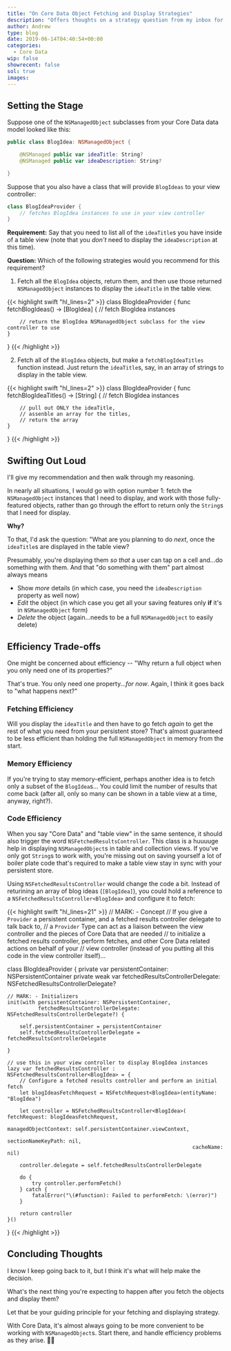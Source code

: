 ```yaml
---
title: "On Core Data Object Fetching and Display Strategies"
description: "Offers thoughts on a strategy question from my inbox for fetching Core Data objects and displaying them in a table view."
author: Andrew
type: blog
date: 2019-06-14T04:40:54+00:00
categories:
  - Core Data
wip: false
showrecent: false
sol: true
images:
---
```


## Setting the Stage
Suppose one of the `NSManagedObject` subclasses from your Core Data data model looked like this:

```swift
public class BlogIdea: NSManagedObject {

    @NSManaged public var ideaTitle: String?
    @NSManaged public var ideaDescription: String?

}
```

Suppose that you also have a class that will provide `BlogIdeas` to your view controller:

```swift
class BlogIdeaProvider {
    // fetches BlogIdea instances to use in your view controller
}
```

**Requirement:** Say that you need to list all of the `ideaTitle`s you have inside of a table view (note that you *don't* need to display the `ideaDescription` at this time).

**Question:**  Which of the following strategies would you recommend for this requirement?

1) Fetch all the `BlogIdea` objects, return them, and then use those returned `NSManagedObject` instances to display the `ideaTitle` in the table view.

{{< highlight swift "hl_lines=2" >}}
class BlogIdeaProvider {
    func fetchBlogIdeas() -> [BlogIdea] {
        // fetch BlogIdea instances

        // return the BlogIdea NSManagedObject subclass for the view controller to use
    }
}
{{< /highlight >}}

2) Fetch all of the `BlogIdea` objects, but make a `fetchBlogIdeaTitles` function instead. Just return the `ideaTitle`s, say, in an array of strings to display in the table view.

{{< highlight swift "hl_lines=2" >}}
class BlogIdeaProvider {
    func fetchBlogIdeaTitles() -> [String] {
        // fetch BlogIdea instances

        // pull out ONLY the ideaTitle, 
        // assenble an array for the titles, 
        // return the array
    }
}
{{< /highlight >}}

## Swifting Out Loud
I'll give my recommendation and then walk through my reasoning.

In nearly all situations, I would go with option number 1: fetch the `NSManagedObject` instances that I need to display, and work with those fully-featured objects, rather than go through the effort to return only the `String`s that I need for display.

**Why?**

To that, I'd ask the question:  "What are you planning to do *next*, once the `ideaTitle`s are displayed in the table view?

Presumably, you're displaying them *so that* a user can tap on a cell and...do something with them.  And that "do something with them" part almost always means

* Show *more* details (in which case, you need the `ideaDescription` property as well now)
* *Edit* the object (in which case you get all your saving features only **if** it's in `NSManagedObject` form)
* *Delete* the object (again...needs to be a full `NSManagedObject` to easily delete)

## Efficiency Trade-offs
One might be concerned about efficiency -- "Why return a full object when you only need one of its properties?"

That's true. You only need one property...*for now*.  Again, I think it goes back to "what happens next?"  

### Fetching Efficiency
Will you display the `ideaTitle` and then have to go fetch *again* to get the rest of what you need from your persistent store?  That's almost guaranteed to be less efficient than holding the full `NSManagedObject` in memory from the start.

### Memory Efficiency
If you're trying to stay memory-efficient, perhaps another idea is to fetch only a subset of the `BlogIdea`s... You could limit the number of results that come back (after all, only so many can be shown in a table view at a time, anyway, right?).

### Code Efficiency
When you say "Core Data" and "table view" in the same sentence, it should also trigger the word `NSFetchedResultsController`.  This class is a huuuuge help in displaying `NSManagedObject`s in table and collection views.  If you've only got `String`s to work with, you're missing out on saving yourself a lot of boiler plate code that's required to make a table view stay in sync with your persistent store.

Using `NSFetchedResultsController` would change the code a bit.  Instead of returining an array of blog ideas (`[BlogIdea]`), you could hold a reference to a `NSFetchedResultsController<BlogIdea>` and configure it to fetch:

{{< highlight swift "hl_lines=21" >}}
// MARK: - Concept
// If you give a `Provider` a persistent container, and a fetched results controller delegate to talk back to,
// a `Provider` Type can act as a liaison between the view controller and the pieces of Core Data that are needed
// to initialize a fetched results controller, perform fetches, and other Core Data related actions on behalf of your
// view controller (instead of you putting all this code in the view controller itself)...

class BlogIdeaProvider {
    private var persistentContainer: NSPersistentContainer
    private weak var fetchedResultsControllerDelegate: NSFetchedResultsControllerDelegate?
    
    // MARK: - Initializers
    init(with persistentContainer: NSPersistentContainer, 
              fetchedResultsControllerDelegate: NSFetchedResultsControllerDelegate?) {

        self.persistentContainer = persistentContainer
        self.fetchedResultsControllerDelegate = fetchedResultsControllerDelegate

    }
    
    // use this in your view controller to display BlogIdea instances
    lazy var fetchedResultsController : NSFetchedResultsController<BlogIdea> = {
        // Configure a fetched results controller and perform an initial fetch
        let blogIdeasFetchRequest = NSFetchRequest<BlogIdea>(entityName: "BlogIdea")
        
        let controller = NSFetchedResultsController<BlogIdea>(  fetchRequest: blogIdeasFetchRequest,
                                                                managedObjectContext: self.persistentContainer.viewContext,
                                                                sectionNameKeyPath: nil,
                                                                cacheName: nil)
        
        controller.delegate = self.fetchedResultsControllerDelegate
        
        do {
            try controller.performFetch()
        } catch {
            fatalError("\(#function): Failed to performFetch: \(error)")
        }
        
        return controller
    }()
}
{{< /highlight >}}

## Concluding Thoughts
I know I keep going back to it, but I think it's what will help make the decision.  

What's the next thing you're expecting to happen after you fetch the objects and display them?  

Let that be your guiding principle for your fetching and displaying strategy.

With Core Data, it's almost always going to be more convenient to be working with `NSManagedObject`s.  Start there, and handle efficiency problems as they arise. 🙌🏻


